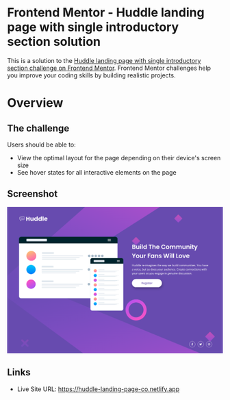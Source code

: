 # Frontend Mentor - Huddle landing page with single introductory section solution

This is a solution to the [Huddle landing page with single introductory section challenge on Frontend Mentor](https://www.frontendmentor.io/challenges/huddle-landing-page-with-a-single-introductory-section-B_2Wvxgi0). Frontend Mentor challenges help you improve your coding skills by building realistic projects.

# Overview

## The challenge

Users should be able to:

- View the optimal layout for the page depending on their device's screen size
- See hover states for all interactive elements on the page

## Screenshot

![](./assets/images/huddle-landing-page-co.netlify.app_.png)

## Links

- Live Site URL: https://huddle-landing-page-co.netlify.app
